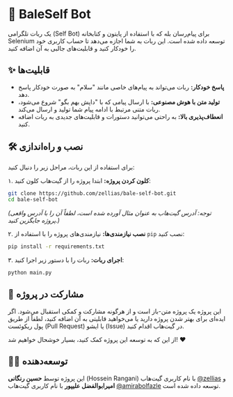 # 🤖 BaleSelf Bot

یک ربات تلگرامی (Self Bot) برای پیام‌رسان بله که با استفاده از پایتون و کتابخانه Selenium توسعه داده شده است. این ربات به شما اجازه می‌دهد تا حساب کاربری خود را خودکار کنید و قابلیت‌های جالبی به آن اضافه کنید.

## ✨ قابلیت‌ها

- **پاسخ خودکار:** ربات می‌تواند به پیام‌های خاصی مانند "سلام" به صورت خودکار پاسخ دهد.
- **تولید متن با هوش مصنوعی:** با ارسال پیامی که با "داپش بهم بگو" شروع می‌شود، ربات متنی مرتبط با ادامه پیام شما تولید و ارسال می‌کند.
- **انعطاف‌پذیری بالا:** به راحتی می‌توانید دستورات و قابلیت‌های جدیدی به ربات اضافه کنید.

## 🛠️ نصب و راه‌اندازی

برای استفاده از این ربات، مراحل زیر را دنبال کنید:

۱. **کلون کردن پروژه:**
   ابتدا پروژه را از گیت‌هاب کلون کنید:
   ```bash
   git clone https://github.com/zellias/bale-self-bot.git
   cd bale-self-bot
   ```
   *(توجه: آدرس گیت‌هاب به عنوان مثال آورده شده است، لطفاً آن را با آدرس واقعی پروژه جایگزین کنید.)*

۲. **نصب نیازمندی‌ها:**
   نیازمندی‌های پروژه را با استفاده از `pip` نصب کنید:
   ```bash
   pip install -r requirements.txt
   ```

۳. **اجرای ربات:**
   ربات را با دستور زیر اجرا کنید:
   ```bash
   python main.py
   ```
## 🤝 مشارکت در پروژه

این پروژه یک پروژه متن-باز است و از هرگونه مشارکت و کمکی استقبال می‌شود. اگر ایده‌ای برای بهتر شدن پروژه دارید یا می‌خواهید قابلیتی به آن اضافه کنید، لطفاً از طریق پول ریکوئست (Pull Request) یا ایشو (Issue) در گیت‌هاب اقدام کنید.

از این که به توسعه این پروژه کمک کنید، بسیار خوشحال خواهیم شد! ❤️

## 👨‍💻 توسعه‌دهنده

این پروژه توسط **حسین رنگانی** (Hossein Rangani) با نام کاربری گیت‌هاب [@zellias](https://github.com/zellias) و **امیرابوالفضل علیپور** با نام کاربری گیت‌هاب [@amirabolfazle](https://github.com/amirabolfazle) توسعه داده شده است.
